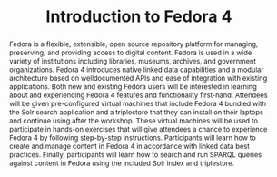 ---
abstract: Fedora is a flexible, extensible, open source repository platform for managing,
  preserving, and providing access to digital content. Fedora is used in a wide variety
  of institutions including libraries, museums, archives, and government organizations.
  Fedora 4 introduces native linked data capabilities and a modular architecture based
  on welldocumented APIs and ease of integration with existing applications. Both
  new and existing Fedora users will be interested in learning about and experiencing
  Fedora 4 features and functionality first-hand. Attendees will be given pre-configured
  virtual machines that include Fedora 4 bundled with the Solr search application
  and a triplestore that they can install on their laptops and continue using after
  the workshop. These virtual machines will be used to participate in hands-on exercises
  that will give attendees a chance to experience Fedora 4 by following step-by-step
  instructions. Participants will learn how to create and manage content in Fedora
  4 in accordance with linked data best practices. Finally, participants will learn
  how to search and run SPARQL queries against content in Fedora using the included
  Solr index and triplestore.
creators:
- David Wilcox
- Andrew Woods
date: null
document_url: https://services.phaidra.univie.ac.at/api/object/o:502821/download
grand_parent: iPRES
institutions: []
keywords: []
landing_page_url: https://phaidra.univie.ac.at/o:502821
language: eng
layout: publication
license: CC BY-NC-SA 3.0 AT
notes_url: null
parent: iPRES 2016
publication_type: tutorial
size: 91135
slides_url: null
source_name: iPRES
stream_url: null
title: Introduction to Fedora 4
year: 2016
---